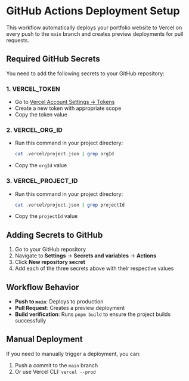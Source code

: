# GitHub Actions Deployment Setup

This workflow automatically deploys your portfolio website to Vercel on every push to the `main` branch and creates preview deployments for pull requests.

## Required GitHub Secrets

You need to add the following secrets to your GitHub repository:

### 1. VERCEL_TOKEN
- Go to [Vercel Account Settings → Tokens](https://vercel.com/account/tokens)
- Create a new token with appropriate scope
- Copy the token value

### 2. VERCEL_ORG_ID
- Run this command in your project directory:
  ```bash
  cat .vercel/project.json | grep orgId
  ```
- Copy the `orgId` value

### 3. VERCEL_PROJECT_ID
- Run this command in your project directory:
  ```bash
  cat .vercel/project.json | grep projectId
  ```
- Copy the `projectId` value

## Adding Secrets to GitHub

1. Go to your GitHub repository
2. Navigate to **Settings** → **Secrets and variables** → **Actions**
3. Click **New repository secret**
4. Add each of the three secrets above with their respective values

## Workflow Behavior

- **Push to `main`**: Deploys to production
- **Pull Request**: Creates a preview deployment
- **Build verification**: Runs `pnpm build` to ensure the project builds successfully

## Manual Deployment

If you need to manually trigger a deployment, you can:
1. Push a commit to the `main` branch
2. Or use Vercel CLI: `vercel --prod`
